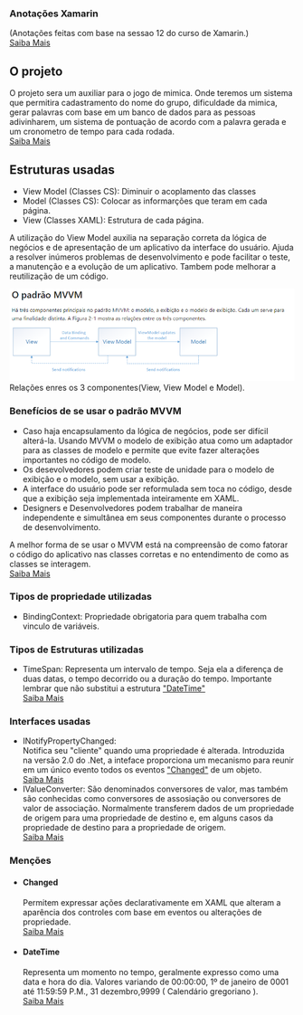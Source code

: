 ### Anotações Xamarin
(Anotações feitas com base na sessao 12 do curso de Xamarin.)  
[Saiba Mais](README.md)

## O projeto

O projeto sera um auxiliar para o jogo de mimica. Onde teremos um sistema que permitira cadastramento do nome do grupo, dificuldade da mimica, gerar palavras com base em um banco de dados para as pessoas adivinharem, um sistema de pontuação de acordo com a palavra gerada e um cronometro de tempo para cada rodada.   
[Saiba Mais](README.md)

## Estruturas usadas

- View Model (Classes CS): Diminuir o acoplamento das classes
- Model (Classes CS):  Colocar as informarções que teram em cada página.
- View (Classes XAML): Estrutura de cada página.

A utilização do View Model auxilia na separação correta da lógica de negócios e de apresentação de um aplicativo da interface do usuário. Ajuda a resolver inúmeros problemas de desenvolvimento e pode facilitar o teste, a manutenção e a evolução de um aplicativo. Tambem pode melhorar a reutilização de um código.

![Imagem_MVVM](../Imagens/Img_MVVM.png)
Relações enres os 3 componentes(View, View Model e Model).

### Benefícios de se usar o padrão MVVM
- Caso haja encapsulamento da lógica de negócios, pode ser difícil alterá-la. Usando MVVM o modelo de exibição atua como um adaptador para as classes de modelo e permite que evite fazer alterações importantes no código de modelo.
- Os desevolvedores podem criar teste de unidade para o modelo de exibição e o modelo, sem usar a exibição.
- A interface do usuário pode ser reformulada sem toca no código, desde que a exibição seja implementada inteiramente em XAML.
- Designers e Desenvolvedores podem trabalhar de maneira independente e simultânea em seus componentes durante o processo de desenvolvimento.

A melhor forma de se usar o MVVM está na compreensão de como fatorar o código do aplicativo nas classes corretas e no entendimento de como as classes se interagem.  
[Saiba Mais](README.md)

### Tipos de propriedade utilizadas
-  BindingContext: Propriedade obrigatoria para quem trabalha com vinculo de variáveis.

### Tipos de Estruturas utilizadas
- TimeSpan: Representa um intervalo de tempo. Seja ela a diferença de duas datas, o tempo decorrido ou a duração do tempo. Importante lembrar que não substitui a estrutura ["DateTime"](#Datetime)  
  [Saiba Mais](README.md)

### Interfaces usadas
- INotifyPropertyChanged:  
  Notifica seu "cliente" quando uma propriedade é alterada. Introduzida na versão 2.0 do .Net, a inteface proporciona um mecanismo para reunir em um único evento todos os eventos ["Changed"](#Changed) de um objeto.  
  [Saiba Mais](README.md)
- IValueConverter: 
  São denominados conversores de valor, mas também são conhecidas como conversores de assosiação ou conversores de valor de associação. Normalmente transferem dados de um propriedade de origem para uma propriedade de destino e, em alguns casos da propriedade de destino para a propriedade de origem.  
  [Saiba Mais](README.md)
### Menções

- #### Changed
  Permitem expressar ações declarativamente em XAML que alteram a aparência dos controles com base em eventos ou alterações de propriedade.   
  [Saiba Mais](README.md)

- #### DateTime
  Representa um momento no tempo, geralmente expresso como uma data e hora do dia. Valores variando de 00:00:00, 1º de janeiro de 0001 até 11:59:59 P.M., 31 dezembro,9999 ( Calendário gregoriano ).  
  [Saiba Mais](README.md)